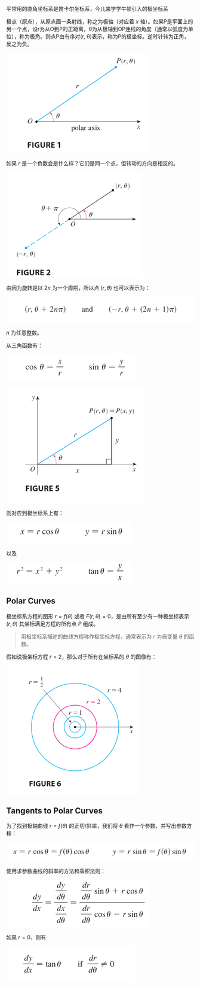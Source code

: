 平常用的直角坐标系是笛卡尔坐标系，今儿来学学牛顿引入的极坐标系

极点（原点），从原点画一条射线，称之为极轴（对应着 $x$ 轴）。如果P是平面上的另一个点，设r为从O到P的正距离，θ为从极轴到OP连线的角度（通常以弧度为单位），称为极角。则点P由有序对(r, θ)表示，称为P的极坐标。逆时针转为正角，反之为负。

![](images/Pasted%20image%2020241120205107.png)


如果 $r$ 是一个负数会是什么样？它们是同一个点，但转动的方向是相反的。

![](images/Pasted%20image%2020241120205430.png)


由因为旋转是以 $2\pi$ 为一个周期，所以点 $(r,\theta)$ 也可以表示为：

![](images/Pasted%20image%2020241120205935.png)

$n$ 为任意整数。

从三角函数有：

![](images/Pasted%20image%2020241120210059.png)

![](images/Pasted%20image%2020241120210047.png)

则对应到极坐标系上有：

![](images/Pasted%20image%2020241120210114.png)

以及

![](images/Pasted%20image%2020241120210217.png)





## Polar Curves
极坐标系方程的图形 $r=f(\theta)$ 或者 $F(r,\theta)=0$，是由所有至少有一种极坐标表示 $(r,\theta)$ 其坐标满足方程的所有点 $P$ 组成。

> 用极坐标系描述的曲线方程称作极坐标方程，通常表示为 $r$ 为自变量 $\theta$ 的函数。

假如说极坐标方程 $r=2$，那么对于所有在坐标系的 $\theta$ 的图像有：

![](images/Pasted%20image%2020241120212351.png)



## Tangents to Polar Curves
为了找到极轴曲线 $r=f(\theta)$ 的正切/斜率，我们将 $\theta$ 看作一个参数，并写出参数方程：

![](images/Pasted%20image%2020241120213120.png)

使用求参数曲线的斜率的方法和乘积法则：

![](images/Pasted%20image%2020241120213219.png)

如果 $r=0$，则有

![](images/Pasted%20image%2020241120213426.png)

